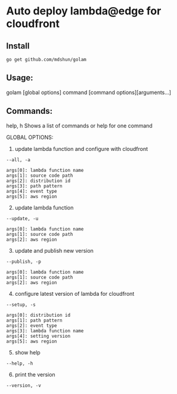 # Auto deploy lambda@edge for cloudfront

## Install

```
go get github.com/mdshun/golam
```

## Usage:

golam [global options] command [command options][arguments...]

## Commands:

help, h Shows a list of commands or help for one command

GLOBAL OPTIONS:

1. update lambda function and configure with cloudfront

`--all, -a`

```
args[0]: lambda function name
args[1]: source code path
args[2]: distribution id
args[3]: path pattern
args[4]: event type
args[5]: aws region
```

2. update lambda function

`--update, -u`

```
args[0]: lambda function name
args[1]: source code path
args[2]: aws region
```

3. update and publish new version

`--publish, -p`

```
args[0]: lambda function name
args[1]: source code path
args[2]: aws region
```

4. configure latest version of lambda for cloudfront

`--setup, -s`

```
args[0]: distribution id
args[1]: path pattern
args[2]: event type
args[3]: lambda function name
args[4]: setting version
args[5]: aws region
```

5. show help

`--help, -h`

6. print the version

`--version, -v`
